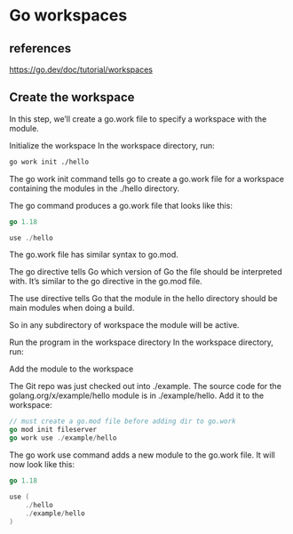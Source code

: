 # Go workspaces

## references

<https://go.dev/doc/tutorial/workspaces>

## Create the workspace

In this step, we’ll create a go.work file to specify a workspace with the module.

Initialize the workspace
In the workspace directory, run:

```bash
go work init ./hello
```

The go work init command tells go to create a go.work file for a workspace containing the modules in the ./hello directory.

The go command produces a go.work file that looks like this:

```go
go 1.18

use ./hello
```

The go.work file has similar syntax to go.mod.

The go directive tells Go which version of Go the file should be interpreted with. It’s similar to the go directive in the go.mod file.

The use directive tells Go that the module in the hello directory should be main modules when doing a build.

So in any subdirectory of workspace the module will be active.

Run the program in the workspace directory
In the workspace directory, run:

Add the module to the workspace

The Git repo was just checked out into ./example. The source code for the golang.org/x/example/hello module is in ./example/hello. Add it to the workspace:

```go
// must create a go.mod file before adding dir to go.work 
go mod init fileserver 
go work use ./example/hello
```

The go work use command adds a new module to the go.work file. It will now look like this:

```go
go 1.18

use (
    ./hello
    ./example/hello
)
```
